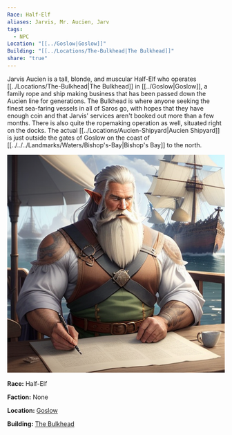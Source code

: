 ```yaml
---
Race: Half-Elf
aliases: Jarvis, Mr. Aucien, Jarv
tags:
  - NPC
Location: "[[../Goslow|Goslow]]"
Building: "[[../Locations/The-Bulkhead|The Bulkhead]]"
share: "true"
---
```


Jarvis Aucien is a tall, blonde, and muscular Half-Elf who operates [[../Locations/The-Bulkhead|The Bulkhead]] in [[../Goslow|Goslow]], a family rope and ship making business that has been passed down the Aucien line for generations. The Bulkhead is where anyone seeking the finest sea-faring vessels in all of Saros go, with hopes that they have enough coin and that Jarvis' services aren't booked out more than a few months. There is also quite the ropemaking operation as well, situated right on the docks. The actual [[../Locations/Aucien-Shipyard|Aucien Shipyard]] is just outside the gates of Goslow on the coast of [[../../../Landmarks/Waters/Bishop's-Bay|Bishop's Bay]] to the north.

<div class="infobox"> 
   <img src="/_assets/Jarvis_Pic.png" alt="Jarvis Aucien"> <p>
   <strong>Race:</strong> Half-Elf</p> <p>
   <strong>Faction:</strong> None</p> <p>
   <strong>Location:</strong> <a href="../Goslow.md">Goslow</a></p> <p><strong>Building:</strong> <a href="../Locations/The-Bulkhead.md">The Bulkhead</a></p>
</div>